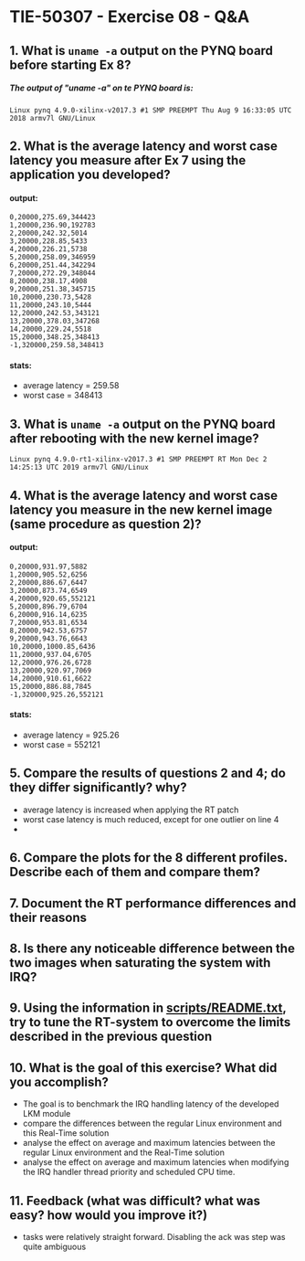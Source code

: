 # TIE-50307 - Exercise 08 - Q&A

## 1. What is `uname -a` output on the PYNQ board before starting Ex 8?
##### The output of "uname -a" on te PYNQ board is:
    Linux pynq 4.9.0-xilinx-v2017.3 #1 SMP PREEMPT Thu Aug 9 16:33:05 UTC 2018 armv7l GNU/Linux

## 2. What is the average latency and worst case latency you measure after Ex 7 using the application you developed?
#### output:
    0,20000,275.69,344423
    1,20000,236.90,192783
    2,20000,242.32,5014
    3,20000,228.85,5433
    4,20000,226.21,5738
    5,20000,258.09,346959
    6,20000,251.44,342294
    7,20000,272.29,348044
    8,20000,238.17,4908
    9,20000,251.38,345715
    10,20000,230.73,5428
    11,20000,243.10,5444
    12,20000,242.53,343121
    13,20000,378.03,347268
    14,20000,229.24,5518
    15,20000,348.25,348413
    -1,320000,259.58,348413
#### stats:
* average latency = 259.58
* worst case = 348413

## 3. What is `uname -a` output on the PYNQ board after rebooting with the new kernel image?
    Linux pynq 4.9.0-rt1-xilinx-v2017.3 #1 SMP PREEMPT RT Mon Dec 2 14:25:13 UTC 2019 armv7l GNU/Linux
## 4. What is the average latency and worst case latency you measure in the new kernel image (same procedure as question 2)?
#### output:
    0,20000,931.97,5882
    1,20000,905.52,6256
    2,20000,886.67,6447
    3,20000,873.74,6549
    4,20000,920.65,552121
    5,20000,896.79,6704
    6,20000,916.14,6235
    7,20000,953.81,6534
    8,20000,942.53,6757
    9,20000,943.76,6643
    10,20000,1000.85,6436
    11,20000,937.04,6705
    12,20000,976.26,6728
    13,20000,920.97,7069
    14,20000,910.61,6622
    15,20000,886.88,7845
    -1,320000,925.26,552121
#### stats:
* average latency = 925.26
* worst case = 552121


## 5. Compare the results of questions 2 and 4; do they differ significantly? why?
* average latency is increased when applying the RT patch
* worst case latency is much reduced, except for one outlier on line 4
*

## 6. Compare the plots for the 8 different profiles. Describe each of them and compare them?

## 7. Document the RT performance differences and their reasons

## 8. Is there any noticeable difference between the two images when saturating the system with IRQ?

## 9. Using the information in [scripts/README.txt](scripts/README.txt), try to tune the RT-system to overcome the limits described in the previous question

## 10. What is the goal of this exercise? What did you accomplish?
* The goal is to benchmark the IRQ handling latency of the developed LKM module
* compare the differences between the regular Linux environment and this Real-Time solution
* analyse the effect on average and maximum latencies between the regular Linux environment and the Real-Time solution
* analyse the effect on average and maximum latencies when modifying the IRQ handler thread priority and scheduled CPU time.

## 11. Feedback (what was difficult? what was easy? how would you improve it?)
* tasks were relatively straight forward. Disabling the ack was step was quite ambiguous
